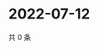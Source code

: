 # 2022-07-12

共 0 条

<!-- BEGIN WEIBO -->
<!-- 最后更新时间 Tue Jul 12 2022 23:19:29 GMT+0800 (China Standard Time) -->

<!-- END WEIBO -->
